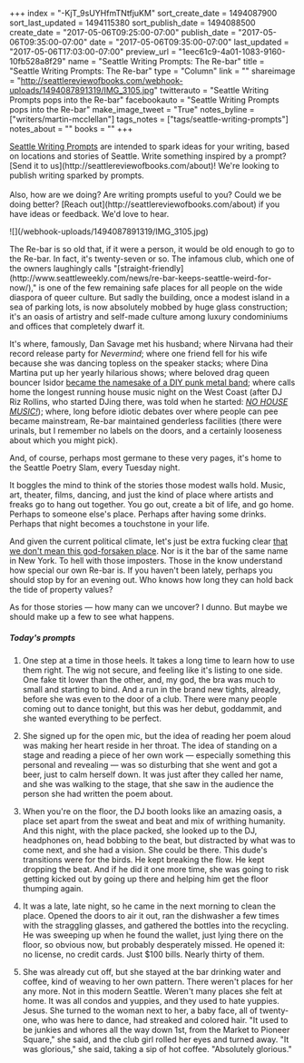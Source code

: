 +++
index = "-KjT_9sUYHfmTNtfjuKM"
sort_create_date = 1494087900
sort_last_updated = 1494115380
sort_publish_date = 1494088500
create_date = "2017-05-06T09:25:00-07:00"
publish_date = "2017-05-06T09:35:00-07:00"
date = "2017-05-06T09:35:00-07:00"
last_updated = "2017-05-06T17:03:00-07:00"
preview_url = "1eec61c9-4a01-1083-9160-10fb528a8f29"
name = "Seattle Writing Prompts: The Re-bar"
title = "Seattle Writing Prompts: The Re-bar"
type = "Column"
link = ""
shareimage = "http://seattlereviewofbooks.com/webhook-uploads/1494087891319/IMG_3105.jpg"
twitterauto = "Seattle Writing Prompts pops into the Re-bar"
facebookauto = "Seattle Writing Prompts pops into the Re-bar"
make_image_tweet = "True"
notes_byline = ["writers/martin-mcclellan"]
tags_notes = ["tags/seattle-writing-prompts"]
notes_about = ""
books = ""
+++
<p class="intro"><a href="http://www.seattlereviewofbooks.com/tags/seattle-writing-prompts" title="The Seattle Review of Books">Seattle Writing Prompts</a> are intended to spark ideas for your writing, based on locations and stories of Seattle. Write something inspired by a prompt? [Send it to us](http://seattlereviewofbooks.com/about)! We're looking to publish writing sparked by prompts.<br><br>Also, how are we doing? Are writing prompts useful to you? Could we be doing better? [Reach out](http://seattlereviewofbooks.com/about) if you have ideas or feedback. We'd love to hear.</p>

<p class="image">![](/webhook-uploads/1494087891319/IMG_3105.jpg)</p>

<p class="noindent">The Re-bar is so old that, if it were a person, it would be old enough to go to the Re-bar. In fact, it's twenty-seven or so. The infamous club, which one of the owners laughingly calls "[straight-friendly](http://www.seattleweekly.com/news/re-bar-keeps-seattle-weird-for-now/)," is one of the few remaining safe places for all people on the wide diaspora of queer culture. But sadly the building, once a modest island in a sea of parking lots, is now absolutely mobbed by huge glass construction; it's an oasis of artistry and self-made culture among luxury condominiums and offices that completely dwarf it.</p>

It's where, famously, Dan Savage met his husband; where Nirvana had their record release party for _Nevermind_; where one friend fell for his wife because she was dancing topless on the speaker stacks; where Dina Martina put up her yearly hilarious shows; where beloved drag queen bouncer Isidor [became the namesake of a DIY punk metal band](http://www.thestranger.com/blogs/slog/2015/02/13/21708221/re-bar-celebrates-25-years-of-transgressive-performance-dancefloor-packing-djs-and-kicking-nirvana-out-of-their-own-party/comments/5); where calls home the longest running house music night on the West Coast (after DJ Riz Rollins, who started DJing there, was told when he started: [_NO HOUSE MUSIC!_](http://www.thestranger.com/blogs/slog/2015/02/13/21708221/re-bar-celebrates-25-years-of-transgressive-performance-dancefloor-packing-djs-and-kicking-nirvana-out-of-their-own-party)); where, long before idiotic debates over where people can pee became mainstream, Re-bar maintained genderless facilities (there were urinals, but I remember no labels on the doors, and a certainly looseness about which you might pick).

And, of course, perhaps most germane to these very pages, it's home to the Seattle Poetry Slam, every Tuesday night. 

It boggles the mind to think of the stories those modest walls hold. Music, art, theater, films, dancing, and just the kind of place where artists and freaks go to hang out together. You go out, create a bit of life, and go home. Perhaps to someone else's place. Perhaps after having some drinks. Perhaps that night becomes a touchstone in your life.

And given the current political climate, let's just be extra fucking clear [that we don't mean this god-forsaken place](https://www.trumphotels.com/chicago/dining/downtown-chicago-bars). Nor is it the bar of the same name in New York. To hell with those imposters. Those in the know understand how special our own Re-bar is. If you haven't been lately, perhaps you should stop by for an evening out. Who knows how long they can hold back the tide of property values?

As for those stories &mdash; how many can we uncover? I dunno. But maybe we should make up a few to see what happens. 

<h5>Today's prompts</h5>

1. One step at a time in those heels. It takes a long time to learn how to use them right. The wig not secure, and feeling like it's listing to one side. One fake tit lower than the other, and, my god, the bra was much to small and starting to bind. And a run in the brand new tights, already, before she was even to the door of a club. There were many people coming out to dance tonight, but this was her debut, goddammit, and she wanted everything to be perfect. 

2. She signed up for the open mic, but the idea of reading her poem aloud was making her heart reside in her throat. The idea of standing on a stage and reading a piece of her own work &mdash; especially something this personal and revealing &mdash; was so disturbing that she went and got a beer, just to calm herself down. It was just after they called her name, and she was walking to the stage, that she saw in the audience the person she had written the poem about.

3. When you're on the floor, the DJ booth looks like an amazing oasis, a place set apart from the sweat and beat and mix of writhing humanity. And this night, with the place packed, she looked up to the DJ, headphones on, head bobbing to the beat, but distracted by what was to come next, and she had a vision. She could be there. This dude's transitions were for the birds. He kept breaking the flow. He kept dropping the beat. And if he did it one more time, she was going to risk getting kicked out by going up there and helping him get the floor thumping again.

4. It was a late, late night, so he came in the next morning to clean the place. Opened the doors to air it out, ran the dishwasher a few times with the straggling glasses, and gathered the bottles into the recycling. He was sweeping up when he found the wallet, just lying there on the floor, so obvious now, but probably desperately missed. He opened it: no license, no credit cards. Just $100 bills. Nearly thirty of them.

5. She was already cut off, but she stayed at the bar drinking water and coffee, kind of weaving to her own pattern. There weren't places for her any more. Not in this modern Seattle. Weren't many places she felt at home. It was all condos and yuppies, and they used to hate yuppies. Jesus. She turned to the woman next to her, a baby face, all of twenty-one, who was here to dance, had streaked and colored hair. "It used to be junkies and whores all the way down 1st, from the Market to Pioneer Square," she said, and the club girl rolled her eyes and turned away. "It was glorious," she said, taking a sip of hot coffee. "Absolutely glorious."